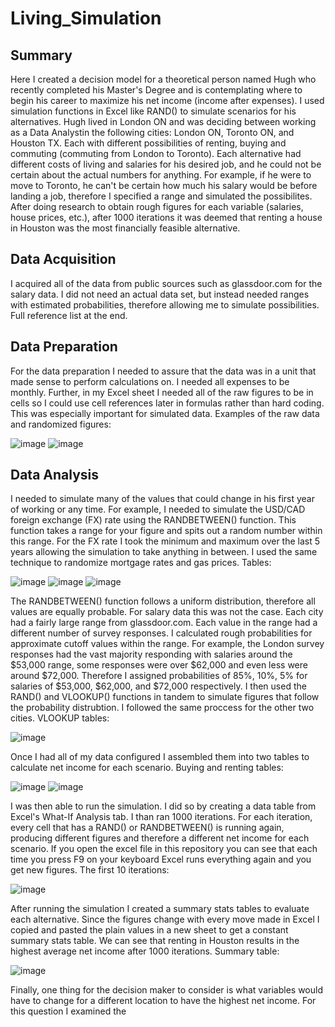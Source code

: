 # Living_Simulation
## Summary
Here I created a decision model for a theoretical person named Hugh who recently completed his Master's Degree and is contemplating where to begin his career to maximize his net income (income after expenses). I used simulation functions in Excel like RAND() to simulate scenarios for his alternatives. Hugh lived in London ON and was deciding between working as a Data Analystin the following cities: London ON, Toronto ON, and Houston TX. Each with different possibilities of renting, buying and commuting (commuting from London to Toronto). Each alternative had different costs of living and salaries for his desired job, and he could not be certain about the actual numbers for anything. For example, if he were to move to Toronto, he can't be certain how much his salary would be before landing a job, therefore I specified a range and simulated the possibilites. After doing research to obtain rough figures for each variable (salaries, house prices, etc.), after 1000 iterations it was deemed that renting a house in Houston was the most financially feasible alternative.

## Data Acquisition
I acquired all of the data from public sources such as glassdoor.com for the salary data. I did not need an actual data set, but instead needed ranges with estimated probabilities, therefore allowing me to simulate possibilities. Full reference list at the end.

## Data Preparation
For the data preparation I needed to assure that the data was in a unit that made sense to perform calculations on. I needed all expenses to be monthly. Further, in my Excel sheet I needed all of the raw figures to be in cells so I could use cell references later in formulas rather than hard coding. This was especially important for simulated data.
Examples of the raw data and randomized figures:

![image](https://github.com/kaven611/Living_Simulation/assets/156690481/08481e6a-c706-4eec-9624-45d6377d1f76)
![image](https://github.com/kaven611/Living_Simulation/assets/156690481/c676f2c1-7c7e-4897-9222-da5a36856ff0)

## Data Analysis
 I needed to simulate many of the values that could change in his first year of working or any time. For example, I needed to simulate the USD/CAD foreign exchange (FX) rate using the RANDBETWEEN() function. This function takes a range for your figure and spits out a random number within this range. For the FX rate  I took the minimum and maximum over the last 5 years allowing the simulation to take anything in between. I used the same technique to randomize mortgage rates and gas prices. Tables:

![image](https://github.com/kaven611/Living_Simulation/assets/156690481/d6f53684-c345-458d-a381-ca52fcdcecb0)
![image](https://github.com/kaven611/Living_Simulation/assets/156690481/d85293a2-ba5a-4b00-9303-4d3275fbe345) 
![image](https://github.com/kaven611/Living_Simulation/assets/156690481/874c9c5d-5e27-443b-97f0-667c9183c395)

The RANDBETWEEN() function follows a uniform distribution, therefore all values are equally probable. For salary data this was not the case. Each city had a fairly large range from glassdoor.com. Each value in the range had a different number of survey responses. I calculated rough probabilities for approximate cutoff values within the range. For example, the London survey responses had the vast majority responding with salaries around the $53,000 range, some responses were over $62,000 and even less were around $72,000. Therefore I assigned probabilities of 85%, 10%, 5% for salaries of $53,000, $62,000, and $72,000 respectively. I then used the RAND() and VLOOKUP() functions in tandem to simulate figures that follow the probability distrubtion. I followed the same proccess for the other two cities. VLOOKUP tables:

![image](https://github.com/kaven611/Living_Simulation/assets/156690481/ec0983f0-5877-4941-bf60-09ff8fc95524)

Once I had all of my data configured I assembled them into two tables to calculate net income for each scenario. Buying and renting tables:

![image](https://github.com/kaven611/Living_Simulation/assets/156690481/a3f85a55-1259-4c39-9874-65a919ce6dbd)
![image](https://github.com/kaven611/Living_Simulation/assets/156690481/d1b7efd4-a430-4d92-9e5b-3d8694c9cfe9)

I was then able to run the simulation. I did so by creating a data table from Excel's What-If Analysis tab. I than ran 1000 iterations. For each iteration, every cell that has a RAND() or RANDBETWEEN() is running again, producing different figures and therefore a different net income for each scenario. If you open the excel file in this repository you can see that each time you press F9 on your keyboard Excel runs everything again and you get new figures. The first 10 iterations:

![image](https://github.com/kaven611/Living_Simulation/assets/156690481/a30ba50c-67ff-4289-9bfc-ce34e5a09efb)

After running the simulation I created a summary stats tables to evaluate each alternative. Since the figures change with every move made in Excel I copied and pasted the plain values in a new sheet to get a constant summary stats table. We can see that renting in Houston results in the highest average net income after 1000 iterations. Summary table:

![image](https://github.com/kaven611/Living_Simulation/assets/156690481/55353414-4379-4a45-9523-e148057658a0)

Finally, one thing for the decision maker to consider is what variables would have to change for a different location to have the highest net income. For this question I examined the 

